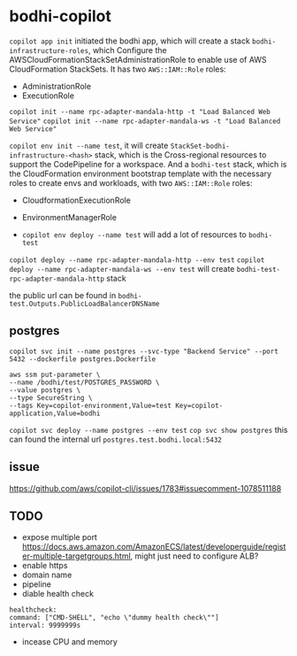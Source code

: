 # bodhi-copilot
`copilot app init` initiated the bodhi app, which will create a stack `bodhi-infrastructure-roles`, which Configure the AWSCloudFormationStackSetAdministrationRole to enable use of AWS CloudFormation StackSets. It has two `AWS::IAM::Role` roles:
- AdministrationRole
- ExecutionRole

`copilot init --name rpc-adapter-mandala-http -t "Load Balanced Web Service"`
`copilot init --name rpc-adapter-mandala-ws -t "Load Balanced Web Service"`

`copilot env init --name test`, it will create `StackSet-bodhi-infrastructure-<hash>` stack, which is the Cross-regional resources to support the CodePipeline for a workspace. And a `bodhi-test` stack, which is the CloudFormation environment bootstrap template with the necessary roles to create envs and workloads, with two `AWS::IAM::Role` roles:
- CloudformationExecutionRole
- EnvironmentManagerRole

- `copilot env deploy --name test` will add a lot of resources to `bodhi-test`

`copilot deploy --name rpc-adapter-mandala-http --env test`
`copilot deploy --name rpc-adapter-mandala-ws --env test`
will create `bodhi-test-rpc-adapter-mandala-http` stack

the public url can be found in `bodhi-test.Outputs.PublicLoadBalancerDNSName`


## postgres
`copilot svc init --name postgres --svc-type "Backend Service" --port 5432 --dockerfile postgres.Dockerfile`

```
aws ssm put-parameter \
--name /bodhi/test/POSTGRES_PASSWORD \
--value postgres \
--type SecureString \
--tags Key=copilot-environment,Value=test Key=copilot-application,Value=bodhi
```

`copilot svc deploy --name postgres --env test`
`cop svc show postgres`  this can found the internal url `postgres.test.bodhi.local:5432`

## issue
https://github.com/aws/copilot-cli/issues/1783#issuecomment-1078511188


## TODO
- expose multiple port https://docs.aws.amazon.com/AmazonECS/latest/developerguide/register-multiple-targetgroups.html, might just need to configure ALB?
- enable https
- domain name
- pipeline
- diable health check
```
healthcheck:
command: ["CMD-SHELL", "echo \"dummy health check\""]
interval: 9999999s
```
- incease CPU and memory